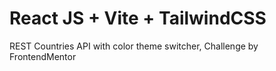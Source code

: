 # React JS + Vite + TailwindCSS


REST Countries API with color theme switcher, Challenge by FrontendMentor
